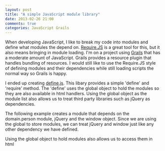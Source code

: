 ```yaml
---
layout: post
title: "A simple JavaScript module library"
date: 2013-02-26 21:00 
comments: true
categories: JavaScript Grails
---
```

<p>When developing JavaScript, I like to break my code into modules and define what modules the depend on.  <a href="http://requirejs.org/">Require.JS</a> is a great tool for this, but it also means bringing in module loading.  I'm on a project using <a href="http://grails.org/">Grails</a> that has a moderate amount of JavaScript.  Grails provides a resource plugin that handles bundling of resources.  I would still like to use the Require.JS style of defining modules and their dependencies while still loading scripts the normal way so Grails is happy.</p>
<p>I ended up creating <a href="https://github.com/jurberg/define.js">define.js</a>.  This libary provides a simple 'define' and 'require' method.  The 'define' uses the global object to hold the modules so they are also available in html handlers.  Using the global object as the module list also allows us to treat third party libraries such as jQuery as dependencies.</p>
<p>The following example creates a module that depends on the domain.person module, jQuery and the window object.  Since we are using the global to store modules, we can treat jQuery and window just like any other dependency we have defined.</p>
<script src="https://gist.github.com/jurberg/5044824.js"></script>
<p>Using the global object to hold modules also allows us to access them in html</p>
<script src="https://gist.github.com/jurberg/5044843.js"></script>

